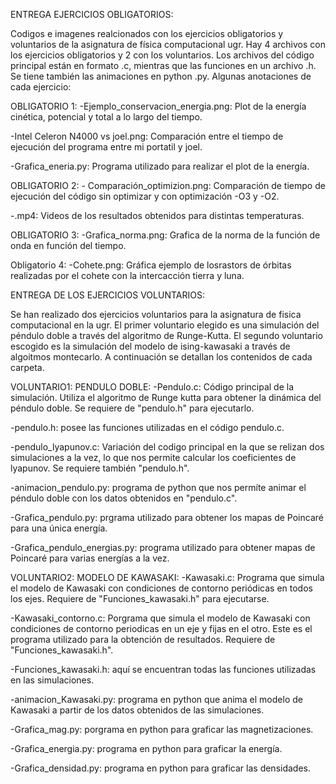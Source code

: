 ENTREGA EJERCICIOS OBLIGATORIOS:

Codigos e imagenes realcionados con los ejercicios obligatorios y voluntarios de la asignatura de física computacional ugr.
Hay 4 archivos con los ejercicios obligatorios y 2 con los voluntarios. 
Los archivos del código principal están en formato .c, mientras que las funciones en un archivo .h. Se tiene también las animaciones en python .py.
Algunas anotaciones de cada ejercicio:

OBLIGATORIO 1: -Ejemplo_conservacion_energia.png: Plot de la energía cinética, potencial y total a lo largo del tiempo.

  -Intel Celeron N4000 vs joel.png: Comparación entre el tiempo de ejecución del programa entre mi portatil y joel.
  
  -Grafica_eneria.py: Programa utilizado para realizar el plot de la energía.

OBLIGATORIO 2: - Comparación_optimizion.png: Comparación de tiempo de ejecución del código sin optimizar y con optimización -O3 y -O2.

  -.mp4: Videos de los resultados obtenidos para distintas temperaturas.

OBLIGATORIO 3: -Grafica_norma.png: Grafica de la norma de la función de onda en función del tiempo.

Obligatorio 4: -Cohete.png: Gráfica ejemplo de losrastors de órbitas realizadas por el cohete con la intercacción tierra y luna.


ENTREGA DE LOS EJERCICIOS VOLUNTARIOS:

Se han realizado dos ejercicios voluntarios para la asignatura de fisica computacional en la ugr. El primer voluntario elegido es una simulación del péndulo doble a través del algoritmo de Runge-Kutta.
El segundo voluntario escogido es la simulación del modelo de ising-kawasaki a través de algoitmos montecarlo.
A continuación se detallan los contenidos de cada carpeta.

VOLUNTARIO1: PENDULO DOBLE: -Pendulo.c: Código principal de la simulación. Utiliza el algoritmo de Runge kutta para obtener la dinámica del péndulo doble. Se requiere de "pendulo.h" para ejecutarlo.

  -pendulo.h: posee las funciones utilizadas en el código pendulo.c.
  
  -pendulo_lyapunov.c: Variación del codigo principal en la que se relizan dos simulaciones a la vez, lo que nos permite calcular los coeficientes de lyapunov. Se requiere también "pendulo.h".
  
  -animacion_pendulo.py: programa de python que nos permíte animar el péndulo doble con los datos obtenidos en "pendulo.c".
  
  -Grafica_pendulo.py: prgrama utilizado para obtener los mapas de Poincaré para una única energía.
  
  -Grafica_pendulo_energias.py: programa utilizado para obtener mapas de Poincaré para varias energías a la vez.


VOLUNTARIO2: MODELO DE KAWASAKI: -Kawasaki.c: Programa que simula el modelo de Kawasaki con condiciones de contorno periódicas en todos los ejes. Requiere de "Funciones_kawasaki.h" para ejecutarse.

  -Kawasaki_contorno.c: Porgrama que simula el modelo de Kawasaki con condiciones de contorno periodicas en un eje y fijas en el otro. Este es el programa utilizado para la obtención de resultados. Requiere de "Funciones_kawasaki.h".
  
  -Funciones_kawasaki.h: aquí se encuentran todas las funciones utilizadas en las simulaciones.
  
  -animacion_Kawasaki.py: programa en python que anima el modelo de Kawasaki a partir de los datos obtenidos de las simulaciones.
  
  -Grafica_mag.py: porgrama en python para graficar las magnetizaciones.
  
  -Grafica_energia.py: programa en python para graficar la energía.
  
  -Grafica_densidad.py: programa en python para graficar las densidades.
